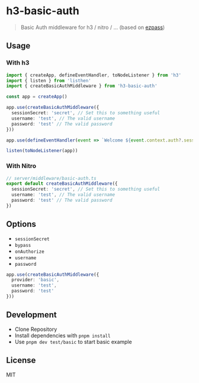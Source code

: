 # h3-basic-auth

> Basic Auth middleware for h3 / nitro / ... (based on [ezpass](https://github.com/unjs/ezpass))

## Usage

### With h3

```ts
import { createApp, defineEventHandler, toNodeListener } from 'h3'
import { listen } from 'listhen'
import { createBasicAuthMiddleware } from 'h3-basic-auth'

const app = createApp()

app.use(createBasicAuthMiddleware({
  sessionSecret: 'secret', // Set this to something useful
  username: 'test', // The valid username
  password: 'test' // The valid password
}))

app.use(defineEventHandler(event => `Welcome ${event.context.auth?.session.user}!`))

listen(toNodeListener(app))
```

### With Nitro

```ts
// server/middleware/basic-auth.ts
export default createBasicAuthMiddleware({
  sessionSecret: 'secret', // Set this to something useful
  username: 'test', // The valid username
  password: 'test' // The valid password
})
```

## Options

- `sessionSecret`
- `bypass`
- `onAuthorize`
- `username`
- `password`

```ts
app.use(createBasicAuthMiddleware({
  provider: 'basic',
  username: 'test',
  password: 'test'
}))
```

## Development

- Clone Repository
- Install dependencies with `pnpm install`
- Use `pnpm dev test/basic` to start basic example

## License

MIT

